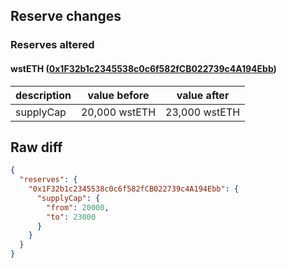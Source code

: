 ## Reserve changes

### Reserves altered

#### wstETH ([0x1F32b1c2345538c0c6f582fCB022739c4A194Ebb](https://optimistic.etherscan.io/address/0x1F32b1c2345538c0c6f582fCB022739c4A194Ebb))

| description | value before | value after |
| --- | --- | --- |
| supplyCap | 20,000 wstETH | 23,000 wstETH |


## Raw diff

```json
{
  "reserves": {
    "0x1F32b1c2345538c0c6f582fCB022739c4A194Ebb": {
      "supplyCap": {
        "from": 20000,
        "to": 23000
      }
    }
  }
}
```